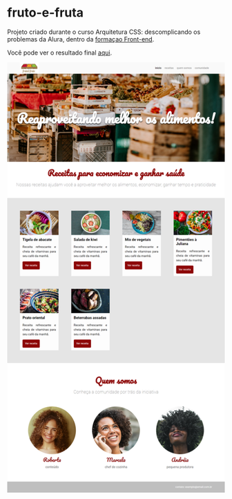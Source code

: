 # fruto-e-fruta

Projeto criado durante o curso Arquitetura CSS: descomplicando os problemas da Alura, dentro da [formaçao Front-end](https://cursos.alura.com.br/formacao-front-end).

Você pode ver o resultado final [aqui](https://github.com/JessicaLorenzon/fruta-e-fruto).

![fruta-e-fruto](fruta-e-fruto.png)
